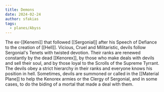 ```yaml
---
title: Demons
date: 2024-02-24
author: sfakias
tags:
  - planes/Abyss
---
```


The ex-[[Kenemi]] that followed [[Sergonial]] after his Speech of Defiance to the creation of [[Hell]]. Vicious, Cruel and Militaristic, devils follow Sergonial's Tenets with twisted devotion. Their ranks are renewed constantly by the dead [[Kenorex]], by those who make deals with devils and sell their soul, and by those loyal to the Scrolls of the Supreme Tyrrant. The devils obey a strict hierarchy in their ranks and everyone knows his position in hell. Sometimes, devils are summoned or called in the [[Material Plane]] to help the Kenorex armies or the Clergy of Sergonial, and in some cases, to do the biding of a mortal that made a deal with them.